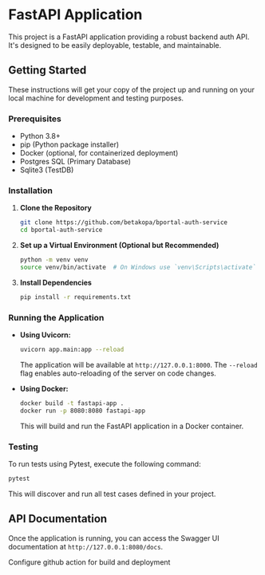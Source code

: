 # FastAPI Application

This project is a FastAPI application providing a robust backend auth API. It's designed to be easily deployable, testable, and maintainable.

## Getting Started

These instructions will get your copy of the project up and running on your local machine for development and testing purposes.

### Prerequisites

- Python 3.8+
- pip (Python package installer)
- Docker (optional, for containerized deployment)
- Postgres SQL (Primary Database)
- Sqlite3 (TestDB)

### Installation

1. **Clone the Repository**

    ```bash
    git clone https://github.com/betakopa/bportal-auth-service
    cd bportal-auth-service
    ```

2. **Set up a Virtual Environment (Optional but Recommended)**

    ```bash
    python -m venv venv
    source venv/bin/activate  # On Windows use `venv\Scripts\activate`
    ```

3. **Install Dependencies**

    ```bash
    pip install -r requirements.txt
    ```

### Running the Application

- **Using Uvicorn:**

    ```bash
    uvicorn app.main:app --reload
    ```

    The application will be available at `http://127.0.0.1:8000`. The `--reload` flag enables auto-reloading of the server on code changes.

- **Using Docker:**

    ```bash
    docker build -t fastapi-app .
    docker run -p 8080:8080 fastapi-app
    ```

    This will build and run the FastAPI application in a Docker container.

### Testing

To run tests using Pytest, execute the following command:

```bash
pytest
```

This will discover and run all test cases defined in your project.

## API Documentation

Once the application is running, you can access the Swagger UI documentation at `http://127.0.0.1:8080/docs`.


Configure github action for build and deployment